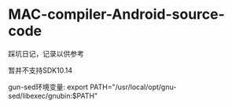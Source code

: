 # MAC-compiler-Android-source-code
踩坑日记，记录以供参考

暂并不支持SDK10.14

gun-sed环境变量:
export PATH="/usr/local/opt/gnu-sed/libexec/gnubin:$PATH"
